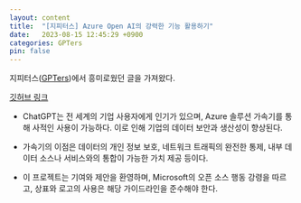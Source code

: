 ```yaml
---
layout: content
title:  "[지피터스] Azure Open AI의 강력한 기능 활용하기"
date:   2023-08-15 12:45:29 +0900
categories: GPTers
pin: false
---
```


지피터스([GPTers](https://www.gpters.org/c/news/github-azure-open-ai))에서 흥미로웠던 글을 가져왔다.

[깃허브 링크](https://github.com/microsoft/azurechatgpt#readme)

- ChatGPT는 전 세계의 기업 사용자에게 인기가 있으며, Azure 솔루션 가속기를 통해 사적인 사용이 가능하다. 이로 인해 기업의 데이터 보안과 생산성이 향상된다.

- 가속기의 이점은 데이터의 개인 정보 보호, 네트워크 트래픽의 완전한 통제, 내부 데이터 소스나 서비스와의 통합이 가능한 가치 제공 등이다.

- 이 프로젝트는 기여와 제안을 환영하며, Microsoft의 오픈 소스 행동 강령을 따르고, 상표와 로고의 사용은 해당 가이드라인을 준수해야 한다.